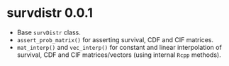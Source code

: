 # survdistr 0.0.1

- Base `survDistr` class.
- `assert_prob_matrix()` for asserting survival, CDF and CIF matrices.
- `mat_interp()` and `vec_interp()` for constant and linear interpolation of survival, CDF and CIF matrices/vectors (using internal `Rcpp` methods).
